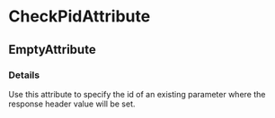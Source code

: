 ﻿---  
uid: Validator_8_15_2  
---

# CheckPidAttribute

## EmptyAttribute

### Details

Use this attribute to specify the id of an existing parameter where the response header value will be set.
